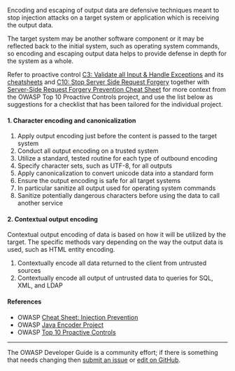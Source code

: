 Encoding and escaping of output data are defensive techniques meant to stop injection attacks
on a target system or application which is receiving the output data.

The target system may be another software component or it may be reflected back to the initial system,
such as operating system commands,
so encoding and escaping output data helps to provide defense in depth for the system as a whole.

Refer to proactive control [C3: Validate all Input & Handle Exceptions][control3] and its [cheatsheets][csproactive-c4] and [C10: Stop Server Side Request Forgery][control10] together with [Server-Side Request Forgery Prevention Cheat Sheet][csproactive-c10]
for more context from the OWASP Top 10 Proactive Controls project,
and use the list below as suggestions for a checklist that has been tailored for the individual project.

#### 1. Character encoding and canonicalization

1. Apply output encoding just before the content is passed to the target system
2. Conduct all output encoding on a trusted system
3. Utilize a standard, tested routine for each type of outbound encoding
4. Specify character sets, such as UTF-8, for all outputs
5. Apply canonicalization to convert unicode data into a standard form
6. Ensure the output encoding is safe for all target systems
7. In particular sanitize all output used for operating system commands
8. Sanitize potentially dangerous characters before using the data to call another service

#### 2. Contextual output encoding

Contextual output encoding of data is based on how it will be utilized by the target.
The specific methods vary depending on the way the output data is used, such as HTML entity encoding.

1. Contextually encode all data returned to the client from untrusted sources
2. Contextually encode all output of untrusted data to queries for SQL, XML, and LDAP

#### References

* OWASP [Cheat Sheet: Injection Prevention][ipcs]
* OWASP [Java Encoder Project][encoder]
* OWASP [Top 10 Proactive Controls][proactive10]

----

The OWASP Developer Guide is a community effort; if there is something that needs changing
then [submit an issue][issue060204] or [edit on GitHub][edit060204].

[csproactive-c4]: https://cheatsheetseries.owasp.org/IndexProactiveControls.html#c4-encode-and-escape-data
[csproactive-c10]: https://cheatsheetseries.owasp.org/cheatsheets/Server_Side_Request_Forgery_Prevention_Cheat_Sheet.html
[control3]: https://top10proactive.owasp.org/the-top-10/c3-validate-input-and-handle-exceptions/
[control10]: https://top10proactive.owasp.org/the-top-10/c10-stop-server-side-request-forgery/
[edit060204]: https://github.com/OWASP/DevGuide/blob/main/docs/en/04-design/02-web-app-checklist/04-encode-escape-data.md
[encoder]: https://www.owasp.org/index.php/OWASP_Java_Encoder_Project
[ipcs]: https://cheatsheetseries.owasp.org/cheatsheets/Injection_Prevention_Cheat_Sheet
[issue060204]: https://github.com/OWASP/DevGuide/issues/new?labels=enhancement&template=request.md&title=Update:%2004-design/02-web-app-checklist/04-encode-escape-data
[proactive10]: https://top10proactive.owasp.org/
